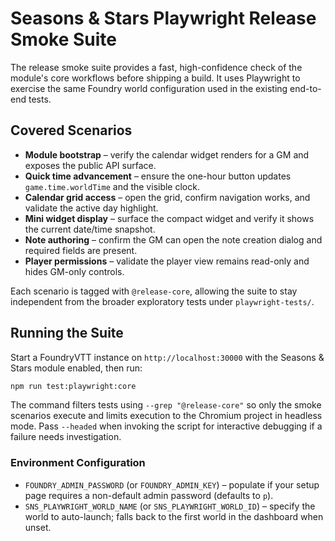 # Seasons & Stars Playwright Release Smoke Suite

The release smoke suite provides a fast, high-confidence check of the module's core workflows before shipping a build. It uses Playwright to exercise the same Foundry world configuration used in the existing end-to-end tests.

## Covered Scenarios

- **Module bootstrap** – verify the calendar widget renders for a GM and exposes the public API surface.
- **Quick time advancement** – ensure the one-hour button updates `game.time.worldTime` and the visible clock.
- **Calendar grid access** – open the grid, confirm navigation works, and validate the active day highlight.
- **Mini widget display** – surface the compact widget and verify it shows the current date/time snapshot.
- **Note authoring** – confirm the GM can open the note creation dialog and required fields are present.
- **Player permissions** – validate the player view remains read-only and hides GM-only controls.

Each scenario is tagged with `@release-core`, allowing the suite to stay independent from the broader exploratory tests under `playwright-tests/`.

## Running the Suite

Start a FoundryVTT instance on `http://localhost:30000` with the Seasons & Stars module enabled, then run:

```bash
npm run test:playwright:core
```

The command filters tests using `--grep "@release-core"` so only the smoke scenarios execute and limits execution to the Chromium project in headless mode. Pass `--headed` when invoking the script for interactive debugging if a failure needs investigation.

### Environment Configuration

- `FOUNDRY_ADMIN_PASSWORD` (or `FOUNDRY_ADMIN_KEY`) – populate if your setup page requires a non-default admin password (defaults to `p`).
- `SNS_PLAYWRIGHT_WORLD_NAME` (or `SNS_PLAYWRIGHT_WORLD_ID`) – specify the world to auto-launch; falls back to the first world in the dashboard when unset.
